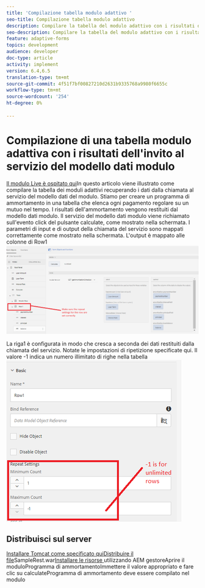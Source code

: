 ```yaml
---
title: 'Compilazione tabella modulo adattivo '
seo-title: Compilazione tabella modulo adattivo
description: Compilare la tabella del modulo adattivo con i risultati delle richieste di servizi del modello dati modulo
seo-description: Compilare la tabella del modulo adattivo con i risultati delle richieste di servizi del modello dati modulo
feature: adaptive-forms
topics: development
audience: developer
doc-type: article
activity: implement
version: 6.4,6.5
translation-type: tm+mt
source-git-commit: 4f51f7bf00827210d2631b9335768a9980f6655c
workflow-type: tm+mt
source-wordcount: '254'
ht-degree: 0%

---
```



# Compilazione di una tabella modulo adattiva con i risultati dell&#39;invito al servizio del modello dati modulo

[Il modulo Live è ospitato qui](https://forms.enablementadobe.com/content/dam/formsanddocuments/amortization/jcr:content?wcmmode=disabled)In questo articolo viene illustrato come compilare la tabella dei moduli adattivi recuperando i dati dalla chiamata al servizio del modello dati del modulo. Stiamo per creare un programma di ammortamento in una tabella che elenca ogni pagamento regolare su un mutuo nel tempo. I risultati dell&#39;ammortamento vengono restituiti dal modello dati modulo. Il servizio del modello dati modulo viene richiamato sull&#39;evento click del pulsante calculate, come mostrato nella schermata. I parametri di input e di output della chiamata del servizio sono mappati correttamente come mostrato nella schermata. L&#39;output è mappato alle colonne di Row1![clickevent](assets/amortization.PNG)

La riga1 è configurata in modo che cresca a seconda dei dati restituiti dalla chiamata del servizio. Notate le impostazioni di ripetizione specificate qui. Il valore -1 indica un numero illimitato di righe nella tabella![Riga1](assets/rowconfiguration.PNG)

## Distribuisci sul server

[Installare Tomcat come specificato qui](/help/forms/ic-print-channel-tutorial/partone.md)[Distribuire il file](https://forms.enablementadobe.com/content/DemoServerBundles/SampleRest.war)SampleRest.war[Installare le risorse ](assets/amortizationschedule.zip) utilizzando AEM gestoreAprire il modulo[](http://localhost:4502/content/dam/formsanddocuments/amortization/jcr:content?wcmmode=disabled)Programma di ammortamentoImmettere il valore appropriato e fare clic su calculateProgramma di ammortamento deve essere compilato nel modulo

